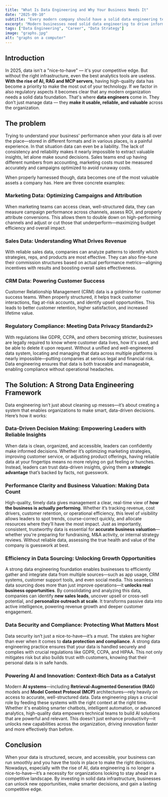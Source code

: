 ```yaml
---
title: "What Is Data Engineering and Why Your Business Needs It"
date: "2025-09-10"
subtitle: "Every modern company should have a solid data engineering team. Here's why."
excerpt: "Modern businesses need solid data engineering to drive informed decisions, gain competitive advantage, and ensure data security and compliance."
tags: ["Data Engineering", "Career", "Data Strategy"]
image: "graphs.jpg"
alt: "graphs on a computer"
---
```


## Introduction

In 2025, data isn't a "nice-to-have" — it's your competitive edge. But without the right infrastructure, even the best analytics tools are useless. **With the rise of AI, RAG and MCP servers**, having high-quality data has become a priority to make the most out of your technology. If we factor in also regulatory aspects it becomes clear that any modern organization needs a solid data foundation. That's where **data engineers** come in. They don’t just manage data — they **make it usable, reliable, and valuable** across the organization.

## The problem

Trying to understand your business' performance when your data is all over the place—stored in different formats and in various places, is a painful experience. In that situation data can even be a liability. The lack of consistency and reliability makes it nearly impossible to extract valuable insights, let alone make sound decisions. Sales teams end up having different numbers from accounting, marketing costs must be measured accurately and campaigns optimized to avoid runaway costs.

When properly harnessed though, data becomes one of the most valuable assets a company has. Here are three concrete examples:

### Marketing Data: Optimizing Campaigns and Attribution

When marketing teams can access clean, well-structured data, they can measure campaign performance across channels, assess ROI, and properly attribute conversions. This allows them to double down on high-performing channels and adjust or cut those that underperform—maximizing budget efficiency and overall impact.

### Sales Data: Understanding What Drives Revenue

With reliable sales data, companies can analyze patterns to identify which strategies, reps, and products are most effective. They can also fine-tune their commission structures based on actual performance metrics—aligning incentives with results and boosting overall sales effectiveness.

### CRM Data: Powering Customer Success

Customer Relationship Management (CRM) data is a goldmine for customer success teams. When properly structured, it helps track customer interactions, flag at-risk accounts, and identify upsell opportunities. This leads to better customer retention, higher satisfaction, and increased lifetime value.

### Regulatory Compliance: Meeting Data Privacy Standards2>

With regulations like GDPR, CCPA, and others becoming stricter, businesses are legally required to know where customer data lives, how it's used, and be able to delete it upon request. Without a unified and well-engineered data system, locating and managing that data across multiple platforms is nearly impossible—putting companies at serious legal and financial risk. Data engineering ensures that data is both traceable and manageable, enabling compliance without operational headaches.

## The Solution: A Strong Data Engineering Framework

Data engineering isn’t just about cleaning up messes—it’s about creating a system that enables organizations to make smart, data-driven decisions. Here’s how it works:

### Data-Driven Decision Making: Empowering Leaders with Reliable Insights

When data is clean, organized, and accessible, leaders can confidently make informed decisions. Whether it’s optimizing marketing strategies, improving customer service, or adjusting product offerings, having reliable data at your fingertips means no more relying on gut feeling or hunches. Instead, leaders can trust data-driven insights, giving them a **strategic advantage** that’s backed by facts, not guesswork.

### Performance Clarity and Business Valuation: Making Data Count

High-quality, timely data gives management a clear, real-time view of **how the business is actually performing**. Whether it’s tracking revenue, cost drivers, customer retention, or operational efficiency, this level of visibility allows leaders to spot trends, course-correct quickly, and allocate resources where they’ll have the most impact. Just as importantly, consistent, trustworthy data is essential for **accurate business valuation**—whether you're preparing for fundraising, M&A activity, or internal strategy reviews. Without reliable data, assessing the true health and value of the company is guesswork at best.

### Efficiency in Data Sourcing: Unlocking Growth Opportunities

A strong data engineering foundation enables businesses to efficiently gather and integrate data from multiple sources—such as app usage, CRM systems, customer support tools, and even social media. This seamless data sourcing does more than just improve operations—it **unlocks real business opportunities**. By consolidating and analyzing this data, companies can identify **new sales leads**, uncover upsell or cross-sell potential, and **personalize outreach at scale**. It transforms passive data into active intelligence, powering revenue growth and deeper customer engagement.

### Data Security and Compliance: Protecting What Matters Most

Data security isn’t just a nice-to-have—it’s a must. The stakes are higher than ever when it comes to **data protection and compliance**. A strong data engineering practice ensures that your data is handled securely and complies with crucial regulations like GDPR, CCPA, and HIPAA. This not only mitigates risk but also builds trust with customers, knowing that their personal data is in safe hands.

### Powering AI and Innovation: Context-Rich Data as a Catalyst

Modern **AI systems**—including **Retrieval-Augmented Generation (RAG)** models and **Model Context Protocol (MCP)** architectures—rely heavily on access to accurate, well-structured data. Data engineering plays a crucial role by feeding these systems with the right context at the right time. Whether it's enabling smarter chatbots, intelligent automation, or advanced analytics, high-quality data empowers technical teams to build AI solutions that are powerful and relevant. This doesn't just enhance productivity—it unlocks new capabilities across the organization, driving innovation faster and more effectively than before.

## Conclusion

When your data is structured, secure, and accessible, your business can run smoothly and you have the tools in place to make the right decisions. Nowadays, especially with the rise of AI, data engineering is no longer a nice-to-have—it’s a necessity for organizations looking to stay ahead in a competitive landscape. By investing in solid data infrastructure, businesses can unlock new opportunities, make smarter decisions, and gain a lasting competitive edge.

